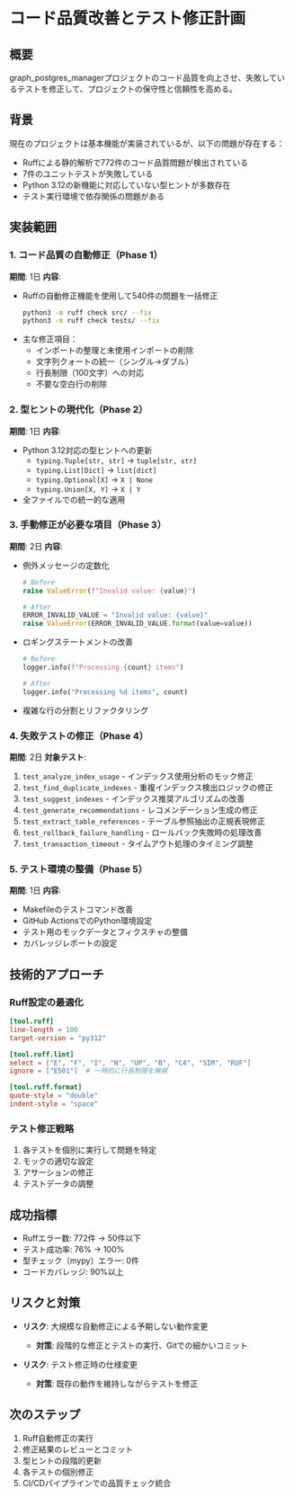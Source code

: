 # コード品質改善とテスト修正計画

## 概要
graph_postgres_managerプロジェクトのコード品質を向上させ、失敗しているテストを修正して、プロジェクトの保守性と信頼性を高める。

## 背景
現在のプロジェクトは基本機能が実装されているが、以下の問題が存在する：
- Ruffによる静的解析で772件のコード品質問題が検出されている
- 7件のユニットテストが失敗している
- Python 3.12の新機能に対応していない型ヒントが多数存在
- テスト実行環境で依存関係の問題がある

## 実装範囲

### 1. コード品質の自動修正（Phase 1）
**期間**: 1日
**内容**:
- Ruffの自動修正機能を使用して540件の問題を一括修正
  ```bash
  python3 -m ruff check src/ --fix
  python3 -m ruff check tests/ --fix
  ```
- 主な修正項目：
  - インポートの整理と未使用インポートの削除
  - 文字列クォートの統一（シングル→ダブル）
  - 行長制限（100文字）への対応
  - 不要な空白行の削除

### 2. 型ヒントの現代化（Phase 2）
**期間**: 1日
**内容**:
- Python 3.12対応の型ヒントへの更新
  - `typing.Tuple[str, str]` → `tuple[str, str]`
  - `typing.List[Dict]` → `list[dict]`
  - `typing.Optional[X]` → `X | None`
  - `typing.Union[X, Y]` → `X | Y`
- 全ファイルでの統一的な適用

### 3. 手動修正が必要な項目（Phase 3）
**期間**: 2日
**内容**:
- 例外メッセージの定数化
  ```python
  # Before
  raise ValueError(f"Invalid value: {value}")
  
  # After
  ERROR_INVALID_VALUE = "Invalid value: {value}"
  raise ValueError(ERROR_INVALID_VALUE.format(value=value))
  ```
- ロギングステートメントの改善
  ```python
  # Before
  logger.info(f"Processing {count} items")
  
  # After
  logger.info("Processing %d items", count)
  ```
- 複雑な行の分割とリファクタリング

### 4. 失敗テストの修正（Phase 4）
**期間**: 2日
**対象テスト**:
1. `test_analyze_index_usage` - インデックス使用分析のモック修正
2. `test_find_duplicate_indexes` - 重複インデックス検出ロジックの修正
3. `test_suggest_indexes` - インデックス推奨アルゴリズムの改善
4. `test_generate_recommendations` - レコメンデーション生成の修正
5. `test_extract_table_references` - テーブル参照抽出の正規表現修正
6. `test_rollback_failure_handling` - ロールバック失敗時の処理改善
7. `test_transaction_timeout` - タイムアウト処理のタイミング調整

### 5. テスト環境の整備（Phase 5）
**期間**: 1日
**内容**:
- Makefileのテストコマンド改善
- GitHub ActionsでのPython環境設定
- テスト用のモックデータとフィクスチャの整備
- カバレッジレポートの設定

## 技術的アプローチ

### Ruff設定の最適化
```toml
[tool.ruff]
line-length = 100
target-version = "py312"

[tool.ruff.lint]
select = ["E", "F", "I", "N", "UP", "B", "C4", "SIM", "RUF"]
ignore = ["E501"]  # 一時的に行長制限を無視

[tool.ruff.format]
quote-style = "double"
indent-style = "space"
```

### テスト修正戦略
1. 各テストを個別に実行して問題を特定
2. モックの適切な設定
3. アサーションの修正
4. テストデータの調整

## 成功指標
- Ruffエラー数: 772件 → 50件以下
- テスト成功率: 76% → 100%
- 型チェック（mypy）エラー: 0件
- コードカバレッジ: 90%以上

## リスクと対策
- **リスク**: 大規模な自動修正による予期しない動作変更
  - **対策**: 段階的な修正とテストの実行、Gitでの細かいコミット

- **リスク**: テスト修正時の仕様変更
  - **対策**: 既存の動作を維持しながらテストを修正

## 次のステップ
1. Ruff自動修正の実行
2. 修正結果のレビューとコミット
3. 型ヒントの段階的更新
4. 各テストの個別修正
5. CI/CDパイプラインでの品質チェック統合